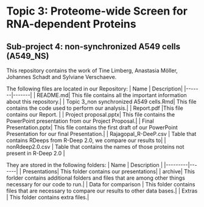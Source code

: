 # Topic 3: Proteome-wide Screen for RNA-dependent Proteins
## Sub-project 4: non-synchronized A549 cells (A549_NS)  
 This repository contains the work of Tine Limberg, Anastasia Möller, Johannes Schadt and Sylviane Verschaeve.
 
The following files are located in our Repository: 
| Name | Description|
|-------|-------|
| README.md| This file contains all the important information about this repository.|
| Topic 3_non synchronized A549 cells.Rmd| This file contains the code used to perform our analysis.|
| Report.pdf |This file contains our Report. |
| Project proposal.pptx| This file contains the PowerPoint presentation from our Project Proposal.|
| Final Presentation.pptx| This file contains the first draft of our PowerPoint Presentation for our final Presentation.|
| Rajagopal_R-DeeP.csv | Table that contains RDeeps from R-Deep 2.0, we compare our results to|
| nonRdeep2.0.csv | Table that contains the names of those proteins not present in R-Deep 2.0 |



 They are stored in the following folders:
 | Name    | Description |
|---------|-------|
| Presentations| This folder contains our presentations|
| archive| This forlder contains additional folders and files that are among other things necessary for our code to run.|
| Data for comparison | This folder contains files that are necessary to compare our results to other data bases.|
| Extras | This folder contains extra files.|


